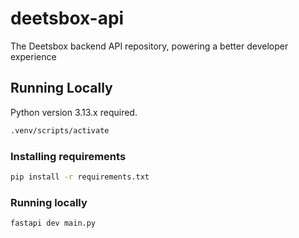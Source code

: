 # deetsbox-api
The Deetsbox backend API repository, powering a better developer experience

## Running Locally

Python version 3.13.x required.

```bash
.venv/scripts/activate
```

### Installing requirements

```bash
pip install -r requirements.txt
```

### Running locally

```bash
fastapi dev main.py
```
